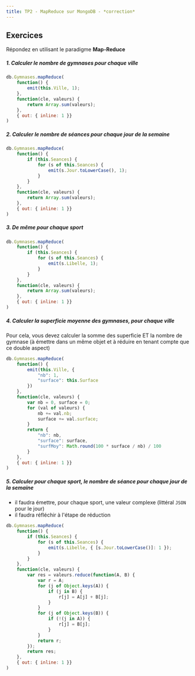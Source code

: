 ```yaml
---
title: TP2 - MapReduce sur MongoDB - *correction*
---
```


## Exercices

Répondez en utilisant le paradigme **Map-Reduce**

##### 1. Calculer le nombre de gymnases pour chaque ville

```js
db.Gymnases.mapReduce(
    function() {
        emit(this.Ville, 1);
    },
    function(cle, valeurs) {
        return Array.sum(valeurs);
    },
    { out: { inline: 1 }}
)
```

##### 2. Calculer le nombre de séances pour chaque jour de la semaine

```js
db.Gymnases.mapReduce(
    function() {
        if (this.Seances) {
            for (s of this.Seances) {
                emit(s.Jour.toLowerCase(), 1);
            }
        }
    },
    function(cle, valeurs) {
        return Array.sum(valeurs);
    },
    { out: { inline: 1 }}
)
```

##### 3. De même pour chaque sport

```js
db.Gymnases.mapReduce(
    function() {
        if (this.Seances) {
            for (s of this.Seances) {
                emit(s.Libelle, 1);
            }
        }
    },
    function(cle, valeurs) {
        return Array.sum(valeurs);
    },
    { out: { inline: 1 }}
)
```

##### 4. Calculer la superficie moyenne des gymnases, pour chaque ville

Pour cela, vous devez calculer la somme des superficie ET la nombre de gymnase (à émettre dans un même objet et à réduire en tenant compte que ce double aspect)

```js
db.Gymnases.mapReduce(
    function() {
        emit(this.Ville, { 
            "nb": 1, 
            "surface": this.Surface 
        })
    },
    function(cle, valeurs) {
        var nb = 0, surface = 0;
        for (val of valeurs) {
            nb += val.nb;
            surface += val.surface;
        }
        return { 
            "nb": nb, 
            "surface": surface, 
            "surfMoy": Math.round(100 * surface / nb) / 100 
        }
    },
    { out: { inline: 1 }}
)
```

##### 5. Calculer pour chaque sport, le nombre de séance pour chaque jour de la semaine

- il faudra émettre, pour chaque sport, une valeur complexe (littéral `JSON` pour le jour)
- il faudra réfléchir à l'étape de réduction


```js
db.Gymnases.mapReduce(
    function() {
        if (this.Seances) {
            for (s of this.Seances) {
                emit(s.Libelle, { [s.Jour.toLowerCase()]: 1 });
            }
        }
    },
    function(cle, valeurs) {
        var res = valeurs.reduce(function(A, B) {
            var r = A;
            for (j of Object.keys(A)) {
                if (j in B) {
                    r[j] = A[j] + B[j];
                }
            }
            for (j of Object.keys(B)) {
                if (!(j in A)) {
                    r[j] = B[j];
                }
            }
            return r;
        });
        return res;
    },
    { out: { inline: 1 }}
)
```





